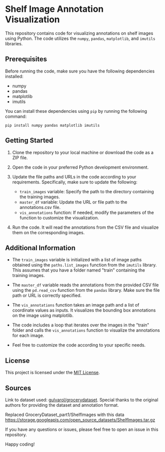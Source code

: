 # Shelf Image Annotation Visualization

This repository contains code for visualizing annotations on shelf images using Python. The code utilizes the `numpy`, `pandas`, `matplotlib`, and `imutils` libraries.

## Prerequisites

Before running the code, make sure you have the following dependencies installed:

- numpy
- pandas
- matplotlib
- imutils

You can install these dependencies using `pip` by running the following command:

```
pip install numpy pandas matplotlib imutils
```

## Getting Started

1. Clone the repository to your local machine or download the code as a ZIP file.

2. Open the code in your preferred Python development environment.

3. Update the file paths and URLs in the code according to your requirements. Specifically, make sure to update the following:

   - `train_images` variable: Specify the path to the directory containing the training images.
   - `master_df` variable: Update the URL or file path to the annotations.csv file.
   - `vis_annotations` function: If needed, modify the parameters of the function to customize the visualization.

4. Run the code. It will read the annotations from the CSV file and visualize them on the corresponding images.

## Additional Information

- The `train_images` variable is initialized with a list of image paths obtained using the `paths.list_images` function from the `imutils` library. This assumes that you have a folder named "train" containing the training images.

- The `master_df` variable reads the annotations from the provided CSV file using the `pd.read_csv` function from the `pandas` library. Make sure the file path or URL is correctly specified.

- The `vis_annotations` function takes an image path and a list of coordinate values as inputs. It visualizes the bounding box annotations on the image using matplotlib.

- The code includes a loop that iterates over the images in the "train" folder and calls the `vis_annotations` function to visualize the annotations for each image.

- Feel free to customize the code according to your specific needs.

## License

This project is licensed under the [MIT License](LICENSE).

## Sources

Link to dataset used: [gulvarol/grocerydataset](https://github.com/gulvarol/grocerydataset). Special thanks to the original authors for providing the dataset and annotation format.

Replaced GroceryDataset_part1/ShelfImages with this data https://storage.googleapis.com/open_source_datasets/ShelfImages.tar.gz

If you have any questions or issues, please feel free to open an issue in this repository.

Happy coding!
